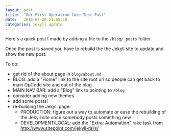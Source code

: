 ```yaml
---
layout: post
title:  "Our First Operation Code Test Post"
date:   2015-07-20 21:05:58
categories: jekyll update
---
```

Here's a quick post I made by adding a file to the `/blog/_posts` folder.

Once the post is saved you have to rebuild the the Jekyll site to update and show the new post.

To do:  
- get rid of the about page in `blog/about.md`  
- BLOG: add a "Home" link to the site root url so people can get back to main OpCode site and out of the blog  
- MAIN NAV BAR: add a "Blog" link to pointing to `/blog`  
- consider adding new themes  
- add some posts!  
- re-building the Jekyll page:  
  - PRODUCTION: figure out a way to automate or ease the rebuilding of the Jekyll site once somebody posts something new  
  - DEVELOPMENT/LOCAL: add the "Extra: Automation" rake task from http://www.sitepoint.com/jekyll-rails/  
